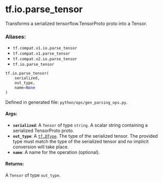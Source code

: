 <div itemscope itemtype="http://developers.google.com/ReferenceObject">
<meta itemprop="name" content="tf.io.parse_tensor" />
<meta itemprop="path" content="Stable" />
</div>

# tf.io.parse_tensor

Transforms a serialized tensorflow.TensorProto proto into a Tensor.

### Aliases:

* `tf.compat.v1.io.parse_tensor`
* `tf.compat.v1.parse_tensor`
* `tf.compat.v2.io.parse_tensor`
* `tf.io.parse_tensor`

``` python
tf.io.parse_tensor(
    serialized,
    out_type,
    name=None
)
```



Defined in generated file: `python/ops/gen_parsing_ops.py`.

<!-- Placeholder for "Used in" -->


#### Args:


* <b>`serialized`</b>: A `Tensor` of type `string`.
  A scalar string containing a serialized TensorProto proto.
* <b>`out_type`</b>: A <a href="../../tf/dtypes/DType.md"><code>tf.DType</code></a>.
  The type of the serialized tensor.  The provided type must match the
  type of the serialized tensor and no implicit conversion will take place.
* <b>`name`</b>: A name for the operation (optional).


#### Returns:

A `Tensor` of type `out_type`.
